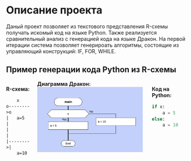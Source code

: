 # Описание проекта

Даный проект позволяет из текстового представления R-схемы получать искомый код на языке Python. Также реализуется сравнительный анализ с генерацией кода на языке Дракон.
На первой итерации система позволяет генерироать алгоритмы, состоящие из управляющий конструкций: IF, FOR, WHILE.

## Пример генерации кода Python из R-схемы
<div style="display: flex; justify-content: center;">
<section style="margin-right: 20px;">

**R-схема:**

```
    x
o-------->o
|   a=5   |
|         |
|-------->|
    a=10
```

</section>
<div style="margin-right: 25px;">
        <b>Диаграмма Дракон:</b><br>
        <img width="350px" src="img/drakon.png" alt="drakon language"/>
    </div>
<section style="margin-right: 20px;">

**Код на Python:**

```python
if x:
    a = 5
else:
    a = 10
```

</section>
</div>
